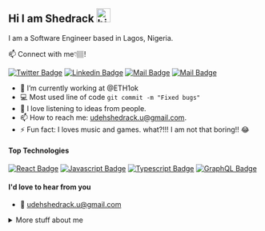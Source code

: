 ## Hi I am Shedrack <img src="https://user-images.githubusercontent.com/1303154/88677602-1635ba80-d120-11ea-84d8-d263ba5fc3c0.gif" width="28px" height="28px" alt="hi">

I am a Software Engineer based in Lagos, Nigeria.

:mailbox: Connect with me👇🏽!

[![Twitter Badge](https://img.shields.io/badge/-@4nOnymOu5_Dev-1ca0f1?style=flat&labelColor=1ca0f1&logo=twitter&logoColor=white&link=https://twitter.com/Ipenywis)](https://twitter.com/4nOnymOu5_Dev)  [![Linkedin Badge](https://img.shields.io/badge/-Shedrack-0e76a8?style=flat&labelColor=0e76a8&logo=linkedin&logoColor=white)](https://www.linkedin.com/in/udehshedrack/) [![Mail Badge](https://img.shields.io/badge/-@5h3dr4ck-e84393?style=flat&labelColor=e84393&logo=instagram&logoColor=white)](https://instagram.com/5h4dr4ck) [![Mail Badge](https://img.shields.io/badge/-shedrack-c0392b?style=flat&labelColor=c0392b&logo=gmail&logoColor=white)](mailto:udehshedrack.u@gmail.com)

<!-- TODO: Add last video link -->

- 🔭 I’m currently working at @ETH1ok
- :computer: Most used line of code `git commit -m "Fixed bugs"`
- 🤔 I love listening to ideas from people.
- 📫 How to reach me: udehshedrack.u@gmail.com.
- ⚡ Fun fact: I loves music and games. what?!!! I am not that boring!! 😂

#### Top Technologies

<!-- TODO: Make technologies links takes you to repositories -->

[![React Badge](https://img.shields.io/badge/-React-61DBFB?style=for-the-badge&labelColor=black&logo=react&logoColor=61DBFB)](#) [![Javascript Badge](https://img.shields.io/badge/-Javascript-F0DB4F?style=for-the-badge&labelColor=black&logo=javascript&logoColor=F0DB4F)](#) [![Typescript Badge](https://img.shields.io/badge/-Typescript-007acc?style=for-the-badge&labelColor=black&logo=typescript&logoColor=007acc)](#)  [![GraphQL Badge](https://img.shields.io/badge/-GraphQl-e535ab?style=for-the-badge&labelColor=black&logo=node.js&logoColor=e535ab)](#)



#### I'd love to hear from you

- :email: udehshedrack.u@gmail.com


<!-- #### Profile Visits  -->

<!-- ![visitors](https://visitor-badge.glitch.me/badge?page_id=5h3d.5h3d) -->

<details>
<summary>
  More stuff about me
</summary>

<br >

I love sharing knowledge, and  helping other developers.


#### Coding Stats

<!--START_SECTION:waka-->
```text
HTML             ████████████████████▓░░░░   
CSS              ████████████████████▓░░░░   
JavaScript       ████████████████████▓░░░░   
React            ████████████████████▓░░░░
Tailwind Css     ████████████████████▓░░░░  
Next.js          ████████████░░░░░░░░░░░░░   
Solidity         █████████░░░░░░░░░░░░░░░░  
Typescript       █████████████████░░░░░░░░   



```
<!--END_SECTION:waka-->

